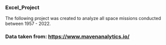 ### Excel_Project 

The following project was created to analyze all space missions conducted between 1957 - 2022.

### Data taken from: https://www.mavenanalytics.io/
